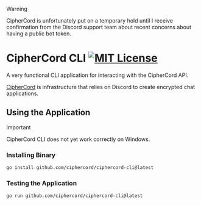 >[!WARNING]
> CipherCord is unfortunately put on a temporary hold until I receive confirmation from the Discord support team about recent concerns about having a public bot token.

# CipherCord CLI [![MIT License](https://img.shields.io/badge/License-MIT-a10b31)](https://github.com/ciphercord/ciphercord-cli/blob/main/LICENSE)

A very functional CLI application for interacting with the CipherCord API.

[CipherCord](https://github.com/ciphercord) is infrastructure that relies on Discord to create encrypted chat applications.

## Using the Application

> [!IMPORTANT]
> CipherCord CLI does not yet work correctly on Windows.

### Installing Binary

```bash
go install github.com/ciphercord/ciphercord-cli@latest
```

### Testing the Application

```bash
go run github.com/ciphercord/ciphercord-cli@latest
```